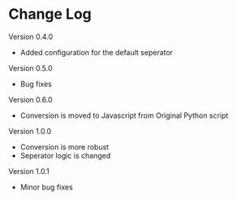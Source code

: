 # Change Log


Version 0.4.0

* Added configuration for the default seperator

Version 0.5.0 

* Bug fixes

Version 0.6.0

* Conversion is moved to Javascript from Original Python script

Version 1.0.0

* Conversion is more robust
* Seperator logic is changed

Version 1.0.1

* Minor bug fixes